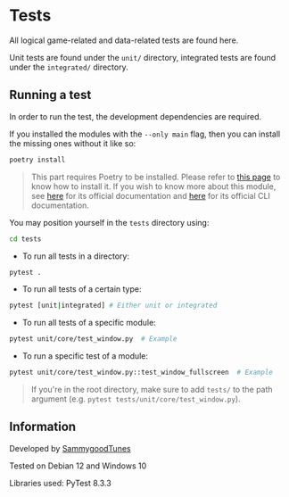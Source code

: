 # Tests

All logical game-related and data-related tests are found here.

Unit tests are found under the `unit/` directory, integrated tests are found under the `integrated/` directory.

## Running a test

In order to run the test, the development dependencies are required.

If you installed the modules with the ```--only main``` flag, then you can install the missing ones without it like so:

```bash
poetry install
```

> This part requires Poetry to be installed. Please refer to [this page](https://github.com/SammygoodTunes/Tile-Game/blob/main/README.md)
> to know how to install it. If you wish to know more about this module, see [here](https://python-poetry.org/docs/) 
> for its official documentation and [here](https://python-poetry.org/docs/cli) for its official CLI documentation. 

You may position yourself in the `tests` directory using:

```bash
cd tests
```

- To run all tests in a directory:

```bash
pytest .
```

- To run all tests of a certain type:

```bash
pytest [unit|integrated] # Either unit or integrated
```

- To run all tests of a specific module:

```bash
pytest unit/core/test_window.py  # Example
```

- To run a specific test of a module:

```bash
pytest unit/core/test_window.py::test_window_fullscreen  # Example
```

> If you're in the root directory, make sure to add `tests/` to the path argument (e.g. `pytest tests/unit/core/test_window.py`).

## Information

Developed by [SammygoodTunes](https://github.com/SammygoodTunes)

Tested on Debian 12 and Windows 10

Libraries used: PyTest 8.3.3
